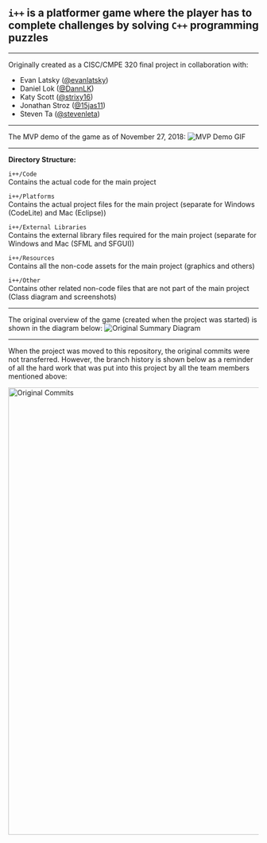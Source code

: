 ## `i++` is a platformer game where the player has to complete challenges by solving `C++` programming puzzles
<hr>
Originally created as a CISC/CMPE 320 final project in collaboration with:

- Evan Latsky ([@evanlatsky](https://github.com/evanlatsky))
- Daniel Lok ([@DannLK](https://github.com/DannLK))
- Katy Scott ([@strixy16](https://github.com/strixy16))
- Jonathan Stroz  ([@15jas11](https://github.com/15jas11))
- Steven Ta  ([@stevenleta](https://github.com/stevenleta))

<hr>

The MVP demo of the game as of November 27, 2018:
<img src="Other/MVP Demo (November 27, 2018).gif" alt="MVP Demo GIF"/>

<hr>

**Directory Structure:**

`i++/Code`
<br>
Contains the actual code for the main project

`i++/Platforms`
<br>
Contains the actual project files for the main project (separate for Windows (CodeLite) and Mac (Eclipse))

`i++/External Libraries`
<br>
Contains the external library files required for the main project (separate for Windows and Mac (SFML and SFGUI))

`i++/Resources`
<br>
Contains all the non-code assets for the main project (graphics and others)

`i++/Other`
<br>
Contains other related non-code files that are not part of the main project (Class diagram and screenshots)

<hr>
The original overview of the game (created when the project was started) is shown in the diagram below:
<img src="Other/Original_Summary_Diagram.png" alt="Original Summary Diagram"/>

<hr>
When the project was moved to this repository, the original commits were not transferred.
However, the branch history is shown below as a reminder of all the hard work that was put into this project by all the team members mentioned above:
<p>
  <img src="Other/Original_Commits.png" alt="Original Commits" width="900px"/>
</p>
